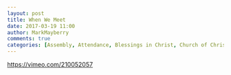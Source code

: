 ```yaml
---
layout: post
title: When We Meet
date: 2017-03-19 11:00
author: MarkMayberry
comments: true
categories: [Assembly, Attendance, Blessings in Christ, Church of Christ, Video, Worship]
---
```

https://vimeo.com/210052057
